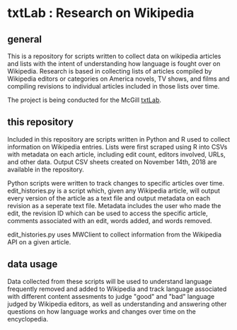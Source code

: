 # txtLab : Research on Wikipedia

## general
This is a repository for scripts written to collect data on wikipedia articles and lists with the intent of understanding
how language is fought over on Wikipedia. Research is based in collecting lists of articles compiled 
by Wikipedia editors or categories on America novels, TV shows, and films and compiling revisions to individual 
articles included in those lists over time.

The project is being conducted for the McGill [txtLab](https://txtlab.org/).

## this repository
Included in this repository are scripts written in Python and R used to collect information on Wikipedia entries.
Lists were first scraped using R into CSVs with metadata on each article, including edit count, editors
involved, URLs, and other data. Output CSV sheets created on November 14th, 2018 are available in the repository.

Python scripts were written to track changes to specific articles over time. edit_histories.py is a script which, 
given any Wikipedia article, will output every version of the article as a text file and output metadata on each revision
as a seperate text file. Metadata includes the user who made the edit, the revision ID which can be used to access
the specific article, comments associated with an edit, words added, and words removed.

edit_histories.py uses MWClient to collect information from the Wikipedia API on a given article.

## data usage
Data collected from these scripts will be used to understand language frequently removed and added to Wikipedia
and track language associated with different content assesments to judge "good" and "bad" language judged by
Wikipedia editors, as well as understanding and answering other questions on how language works and changes over
time on the encyclopedia.
